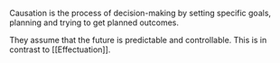 Causation is the process of decision-making by setting specific goals, planning and trying to get planned outcomes.

They assume that the future is predictable and controllable. This is in contrast to [[Effectuation]].